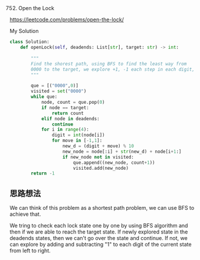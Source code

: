 ## 
752. Open the Lock

https://leetcode.com/problems/open-the-lock/

My Solution

```python
class Solution:
    def openLock(self, deadends: List[str], target: str) -> int:
        
        """
        Find the shorest path, using BFS to find the least way from 
        0000 to the target, we explore +1, -1 each step in each digit, if the node is in deadends, then stop there. If node == target, return the count
        """
        
        que = [("0000",0)]
        visited = set("0000")
        while que:
            node, count = que.pop(0)
            if node == target:
                return count
            elif node in deadends:
                continue
            for i in range(4):
                digit = int(node[i])
                for move in [-1,1]:
                    new_d = (digit + move) % 10
                    new_node = node[:i] + str(new_d) + node[i+1:] 
                    if new_node not in visited:
                        que.append((new_node, count+1))
                        visited.add(new_node)
        return -1
```
## 思路想法

We can think of this problem as a shortest path problem, we can use BFS to achieve that. 

We tring to check each lock state one by one by using BFS algorithm and then if we are able to reach the target state. If newly
explored state in the deadends states, then we can't go over the state and continue. If not, we can explore by adding and 
subtracting "1" to each digit of the current state from left to right.



